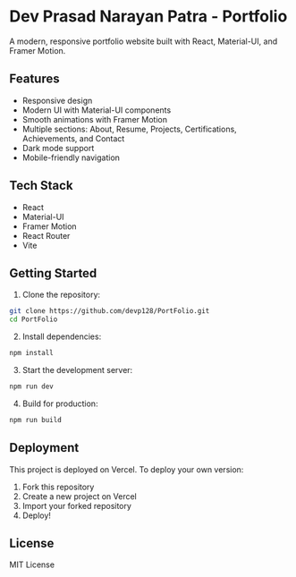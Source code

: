 # Dev Prasad Narayan Patra - Portfolio

A modern, responsive portfolio website built with React, Material-UI, and Framer Motion.

## Features

- Responsive design
- Modern UI with Material-UI components
- Smooth animations with Framer Motion
- Multiple sections: About, Resume, Projects, Certifications, Achievements, and Contact
- Dark mode support
- Mobile-friendly navigation

## Tech Stack

- React
- Material-UI
- Framer Motion
- React Router
- Vite

## Getting Started

1. Clone the repository:
```bash
git clone https://github.com/devp128/PortFolio.git
cd PortFolio
```

2. Install dependencies:
```bash
npm install
```

3. Start the development server:
```bash
npm run dev
```

4. Build for production:
```bash
npm run build
```

## Deployment

This project is deployed on Vercel. To deploy your own version:

1. Fork this repository
2. Create a new project on Vercel
3. Import your forked repository
4. Deploy!

## License

MIT License
